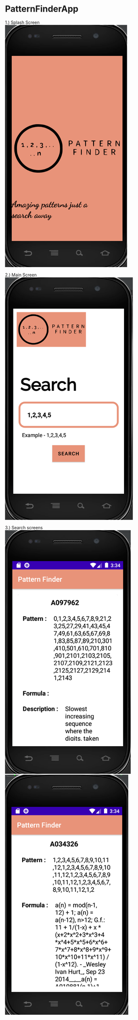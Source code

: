 # PatternFinderApp

1.) Splash Screen <br>
![Splash Screen](https://github.com/Sandeep-Das-og/PatternFinderApp/blob/master/imgs/splash.png)

2.) Main Screen <br>
![Main screen](https://github.com/Sandeep-Das-og/PatternFinderApp/blob/master/imgs/main_screen.png)

3.) Search screens <br>
![search1](https://github.com/Sandeep-Das-og/PatternFinderApp/blob/master/imgs/search1.png)
<br>
![search2](https://github.com/Sandeep-Das-og/PatternFinderApp/blob/master/imgs/search2.png)
